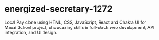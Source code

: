 # energized-secretary-1272

Local Pay  clone using HTML, CSS, JavaScript, React  and Chakra UI for Masai School project, showcasing skills in full-stack web development, API integration, and UI design.
